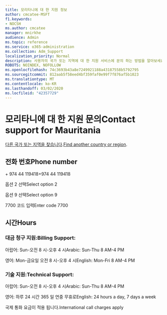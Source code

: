 ```yaml
---
title: 모리타니에 대 한 지원 정보
author: cmcatee-MSFT
f1.keywords:
- NOCSH
ms.author: cmcatee
manager: mnirkhe
audience: Admin
ms.topic: reference
ms.service: o365-administration
ms.collection: Adm_Support
localization_priority: Normal
description: 사용자의 국가 또는 지역에 대 한 지원 서비스에 문의 하는 방법을 알아보세요.
ROBOTS: NOINDEX, NOFOLLOW
ms.openlocfilehash: 74c3693b43a8e7249921188a43187558b5792795
ms.sourcegitcommit: 812aab5f58eed4bf359faf0e99f7f876af5b1023
ms.translationtype: MT
ms.contentlocale: ko-KR
ms.lasthandoff: 03/02/2020
ms.locfileid: "42357729"
---
```

# <a name="contact-support-for-mauritania"></a><span data-ttu-id="6deb9-103">모리타니에 대 한 지원 문의</span><span class="sxs-lookup"><span data-stu-id="6deb9-103">Contact support for Mauritania</span></span>

<span data-ttu-id="6deb9-104">[다른 국가 또는 지역을 찾습니다](../contact-support-for-business-products.md).</span><span class="sxs-lookup"><span data-stu-id="6deb9-104">[Find another country or region](../contact-support-for-business-products.md).</span></span>

## <a name="phone-number"></a><span data-ttu-id="6deb9-105">전화 번호</span><span class="sxs-lookup"><span data-stu-id="6deb9-105">Phone number</span></span>
<span data-ttu-id="6deb9-106">+ 974 44 119418</span><span class="sxs-lookup"><span data-stu-id="6deb9-106">+974 44 119418</span></span>

<span data-ttu-id="6deb9-107">옵션 2 선택</span><span class="sxs-lookup"><span data-stu-id="6deb9-107">Select option 2</span></span>

<span data-ttu-id="6deb9-108">옵션 9 선택</span><span class="sxs-lookup"><span data-stu-id="6deb9-108">Select option 9</span></span>

<span data-ttu-id="6deb9-109">7700 코드 입력</span><span class="sxs-lookup"><span data-stu-id="6deb9-109">Enter code 7700</span></span>

## <a name="hours"></a><span data-ttu-id="6deb9-110">시간</span><span class="sxs-lookup"><span data-stu-id="6deb9-110">Hours</span></span>
### <a name="billing-support"></a><span data-ttu-id="6deb9-111">대금 청구 지원:</span><span class="sxs-lookup"><span data-stu-id="6deb9-111">Billing Support:</span></span>

<span data-ttu-id="6deb9-112">아랍어: Sun-오전 8 시-오후 4 시</span><span class="sxs-lookup"><span data-stu-id="6deb9-112">Arabic: Sun-Thu 8 AM-4 PM</span></span>

<span data-ttu-id="6deb9-113">영어: Mon-금요일 오전 8 시-오후 4 시</span><span class="sxs-lookup"><span data-stu-id="6deb9-113">English: Mon-Fri 8 AM-4 PM</span></span>

### <a name="technical-support"></a><span data-ttu-id="6deb9-114">기술 지원:</span><span class="sxs-lookup"><span data-stu-id="6deb9-114">Technical Support:</span></span>

<span data-ttu-id="6deb9-115">아랍어: Sun-오전 8 시-오후 4 시</span><span class="sxs-lookup"><span data-stu-id="6deb9-115">Arabic: Sun-Thu 8 AM-4 PM</span></span>

<span data-ttu-id="6deb9-116">영어: 하루 24 시간 365 일 연중 무휴로</span><span class="sxs-lookup"><span data-stu-id="6deb9-116">English: 24 hours a day, 7 days a week</span></span>

<span data-ttu-id="6deb9-117">국제 통화 요금이 적용 됩니다.</span><span class="sxs-lookup"><span data-stu-id="6deb9-117">International call charges apply</span></span>
